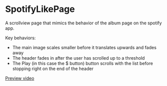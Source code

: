 # SpotifyLikePage

A scrollview page that mimics the behavior of the album page on the spotify app.

Key behaviors:
- The main image scales smaller before it translates upwards and fades away
- The header fades in after the user has scrolled up to a threshold
- The Play (in this case the $ button) button scrolls with the list before stopping right on the end of the header

[Preview video](https://i.imgur.com/eR2GdlW.mp4)
